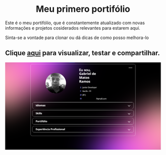 <h1 align="center">Meu primero portifólio</h1>

<p>Este é o meu portifólio, que é constantemente atualizado com novas informações e projetos cosiderados relevantes para estarem aqui.</p>
<p>Sinta-se a vontade para clonar ou dá dicas de como posso melhora-lo</p>

## Clique [aqui](https://dinos-s.github.io/Portifolio/Portifolio.html) para visualizar, testar e compartilhar.

![..](./imgs/portifolio.png)
